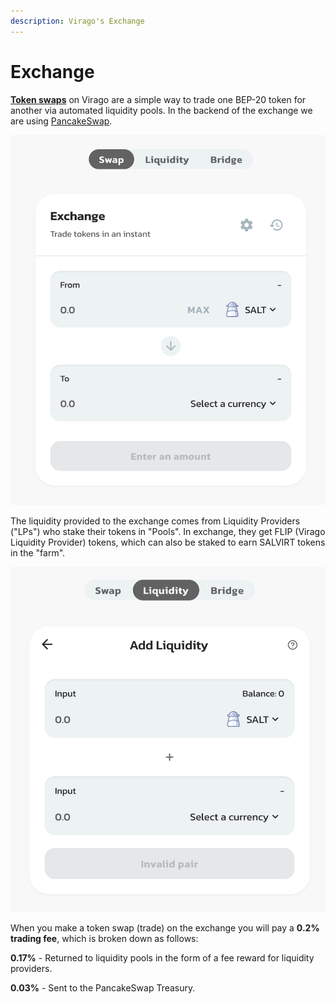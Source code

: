 ```yaml
---
description: Virago's Exchange
---
```


# Exchange

[**Token swaps**](https://exchange.saltswap.finance/#/swap) on Virago are a simple way to trade one BEP-20 token for another via automated liquidity pools. In the backend of the exchange we are using [PancakeSwap](https://pancakeswap.finance/).

![Virago Exchange UI](../.gitbook/assets/saltswap-exchange.png)

The liquidity provided to the exchange comes from Liquidity Providers \("LPs"\) who stake their tokens in "Pools". In exchange, they get FLIP \(Virago Liquidity Provider\) tokens, which can also be staked to earn SALVIRT tokens in the "farm".

![Virago Pools UI](../.gitbook/assets/liquidity.png)

When you make a token swap \(trade\) on the exchange you will pay a **0.2% trading fee**, which is broken down as follows:

**0.17%** - Returned to liquidity pools in the form of a fee reward for liquidity providers.

**0.03%** - Sent to the PancakeSwap Treasury.
